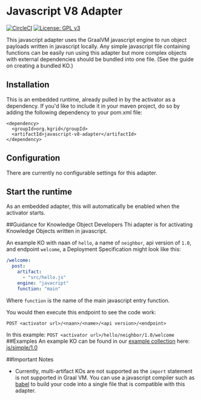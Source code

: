 # Javascript V8 Adapter
[![CircleCI](https://circleci.com/gh/kgrid/kgrid-adapter/tree/master.svg?style=shield)](https://circleci.com/gh/kgrid/kgrid-adapter/tree/master)
[![License: GPL v3](https://img.shields.io/badge/License-GPLv3-blue.svg)](https://www.gnu.org/licenses/gpl-3.0)

This javascript adapter uses the GraalVM javascript engine to run object payloads written in javascript locally.
Any simple javascript file containing functions can be easily run using this adapter but more complex objects with 
external dependencies should be bundled into one file. (See the guide on creating a bundled KO.)

## Installation

This is an embedded runtime, already pulled in by the activator
as a dependency. If you'd like to include it in your maven project,
do so by adding the following dependency to your pom.xml file:
```
<dependency>
  <groupId>org.kgrid</groupId>
  <artifactId>javascript-v8-adapter</artifactId>
</dependency>
```

## Configuration
There are currently no configurable settings for this adapter.

## Start the runtime
As an embedded adapter, this will automatically be enabled when the activator starts.

##Guidance for Knowledge Object Developers
Thi adapter is for activating Knowledge Objects written in javascript.

An example KO with naan of `hello`, a name of `neighbor`, api version of `1.0`, and endpoint `welcome`,
a Deployment Specification might look like this:

```yaml
/welcome:
  post:
    artifact:
      - "src/hello.js"
    engine: "javacript"
    function: "main"
```
Where `function` is the name of the main javascript entry function.

You would then execute this endpoint to see the code work: 

`POST <activator url>/<naan>/<name>/<api version>/<endpoint>`

In this example: `POST <activator url>/hello/neighbor/1.0/welcome`
##Examples
An example KO can be found in our [example collection](https://github.com/kgrid-objects/example-collection/releases/latest) here:
[js/simple/1.0](https://github.com/kgrid-objects/example-collection/releases/latest/download/js-simple-v1.0.zip)

##Important Notes
- Currently, multi-artifact KOs are not supported as the `import` statement is not supported in Graal VM. You can use a javascript compiler such as [babel](https://babeljs.io/) to build your code into a single file that is compatible with this adapter.